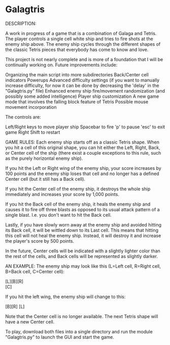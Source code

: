 # Galagtris
DESCRIPTION:

A work in progress of a game that is a combination of Galaga and Tetris. The player controls a single cell white ship and tries to fire shots at the enemy ship above. The enemy ship cycles through the different shapes of the classic Tetris pieces that everybody has come to know and love. 

This project is not nearly complete and is more of a foundation that I will be continually working on. Future improvements include:

Organizing the main script into more subdirectories
Back/Center cell indicators
Powerups
Advanced difficulty settings (if you want to manually increase difficulty, for now it can be done by decreasing the 'delay' in the "Galagtris.py" file)
Enhanced enemy ship fire/movement randomization (and possibly some added intelligence)
Player ship customization
A new game mode that involves the falling block feature of Tetris
Possible mouse movement incorporation


The controls are: 

Left/Right keys to move player ship
Spacebar to fire
'p' to pause
'esc' to exit game
Right Shift to restart



GAME RULES:
Each enemy ship starts off as a classic Tetris shape. When you hit a cell of this original shape, you can hit either the Left, Right, Back, or Center cell of the ship (there exist a couple exceptions to this rule, such as the purely horizontal enemy ship). 

If you hit the Left or Right wing of the enemy ship, your score increases by 100 points and the enemy ship loses that cell and no longer has a defined Center cell (but it still has a Back cell). 

If you hit the Center cell of the enemy ship, it destroys the whole ship immediately and increases your score by 1,000 points.

If you hit the Back cell of the enemy ship, it heals the enemy ship and causes it to fire off three blasts as opposed to its usual attack pattern of a single blast. I.e. you don't want to hit the Back cell.

Lastly, if you have slowly worn away at the enemy ship and avoided hitting its Back cell, it will be wittled down to its Last cell. This means that hitting this cell will not heal the enemy ship. Instead, it will destroy it and increase the player's score by 500 points.

In the future, Center cells will be indicated with a slightly lighter color than the rest of the cells, and Back cells will be represented as slightly darker.



AN EXAMPLE: 
The enemy ship may look like this (L=Left cell, R=Right cell, B=Back cell, C=Center cell):

[L][B][R]     
   [C]
   
If you hit the left wing, the enemy ship will change to this:
 
   [B][R] 
   [L]
 
Note that the Center cell is no longer available. The next Tetris shape will have a new Center cell.
 

To play, download both files into a single directory and run the module "Galagtris.py" to launch the GUI and start the game. 
